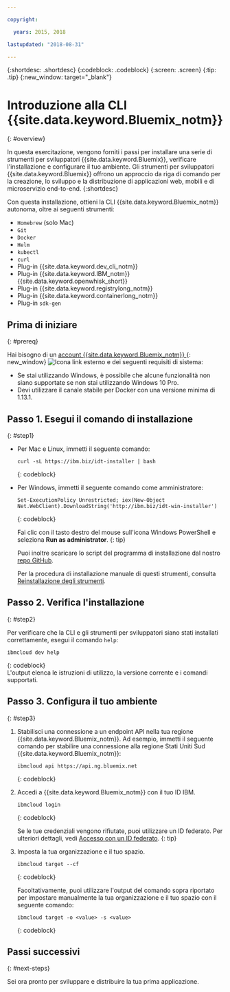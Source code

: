 ```yaml
---

copyright:

  years: 2015, 2018

lastupdated: "2018-08-31"

---
```


{:shortdesc: .shortdesc}
{:codeblock: .codeblock}
{:screen: .screen}
{:tip: .tip}
{:new_window: target="_blank"}

# Introduzione alla CLI {{site.data.keyword.Bluemix_notm}}
{: #overview}

In questa esercitazione, vengono forniti i passi per installare una serie di strumenti per sviluppatori {{site.data.keyword.Bluemix}}, verificare l'installazione e configurare il tuo ambiente. Gli strumenti per sviluppatori {{site.data.keyword.Bluemix}} offrono un approccio da riga di comando per la creazione, lo sviluppo e la distribuzione di applicazioni web, mobili e di microservizio end-to-end.
{:shortdesc}

Con questa installazione, ottieni la CLI {{site.data.keyword.Bluemix_notm}} autonoma, oltre ai seguenti strumenti:

* `Homebrew` (solo Mac)
* `Git`
* `Docker`
* `Helm`
* `kubectl`
* `curl`
* Plug-in {{site.data.keyword.dev_cli_notm}}
* Plug-in {{site.data.keyword.IBM_notm}} {{site.data.keyword.openwhisk_short}}
* Plug-in {{site.data.keyword.registrylong_notm}}
* Plug-in {{site.data.keyword.containerlong_notm}}
* Plug-in `sdk-gen`

## Prima di iniziare
{: #prereq}

Hai bisogno di un [account {{site.data.keyword.Bluemix_notm}} ](https://console.bluemix.net/){: new_window} ![Icona link esterno](../icons/launch-glyph.svg "Icona link esterno") e dei seguenti requisiti di sistema:

* Se stai utilizzando Windows, è possibile che alcune funzionalità non siano supportate se non stai utilizzando Windows 10 Pro.
* Devi utilizzare il canale stabile per Docker con una versione minima di 1.13.1.

## Passo 1. Esegui il comando di installazione
{: #step1}

* Per Mac e Linux, immetti il seguente comando:

  ```
  curl -sL https://ibm.biz/idt-installer | bash
  ```
  {: codeblock}

* Per Windows, immetti il seguente comando come amministratore:

  ```
  Set-ExecutionPolicy Unrestricted; iex(New-Object Net.WebClient).DownloadString('http://ibm.biz/idt-win-installer')
  ```
  {: codeblock}

  Fai clic con il tasto destro del mouse sull'icona Windows PowerShell e seleziona **Run as administrator**.
  {: tip}

  Puoi inoltre scaricare lo script del programma di installazione dal nostro [repo GitHub](https://github.com/IBM-Cloud/ibm-cloud-developer-tools).

  Per la procedura di installazione manuale di questi strumenti, consulta [Reinstallazione degli strumenti](/docs/cli/ts_createapps.html#appendix).

## Passo 2. Verifica l'installazione
{: #step2}

Per verificare che la CLI e gli strumenti per sviluppatori siano stati installati correttamente, esegui il comando `help`:

```
ibmcloud dev help
```
{: codeblock}
<br>
L'output elenca le istruzioni di utilizzo, la versione corrente e i comandi supportati.

## Passo 3. Configura il tuo ambiente
{: #step3}

1. Stabilisci una connessione a un endpoint API nella tua regione {{site.data.keyword.Bluemix_notm}}. Ad esempio, immetti il seguente comando per stabilire una connessione alla regione Stati Uniti Sud {{site.data.keyword.Bluemix_notm}}:

	```
	ibmcloud api https://api.ng.bluemix.net
	```
	{: codeblock}

2. Accedi a {{site.data.keyword.Bluemix_notm}} con il tuo ID IBM.

	```
	ibmcloud login
	```
	{: codeblock}
    <br>

	Se le tue credenziali vengono rifiutate, puoi utilizzare un ID federato. Per ulteriori dettagli, vedi [Accesso con un ID federato](/docs/iam/login_fedid.html#federated_id).
	{: tip}

3. Imposta la tua organizzazione e il tuo spazio.

	```
	ibmcloud target --cf
	```
	{: codeblock}

	Facoltativamente, puoi utilizzare l'output del comando sopra riportato per impostare manualmente la tua organizzazione e il tuo spazio con il seguente comando:

	```
	ibmcloud target -o <value> -s <value>
	```
	{: codeblock}

## Passi successivi
{: #next-steps}

Sei ora pronto per sviluppare e distribuire la tua prima applicazione.
